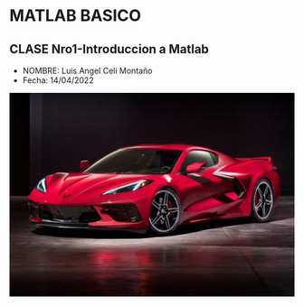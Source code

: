 # MATLAB BASICO

## CLASE Nro1-Introduccion a Matlab
- NOMBRE: Luis Angel Celi Montaño
- Fecha: 14/04/2022

![](./img/carros.jpg)
